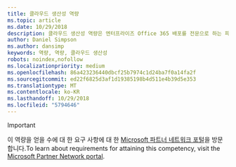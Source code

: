 ```yaml
---
title: 클라우드 생산성 역량
ms.topic: article
ms.date: 10/29/2018
description: 클라우드 생산성 역량은 엔터프라이즈 Office 365 배포를 전문으로 하는 파트너를 위한 역량입니다. 이 역량을 획득하여 전문 클라우드 솔루션 파트너를 찾는 고객을 위한 검증된 클라우드 솔루션 파트너로서 경쟁업체와 차별화하세요.
author: Daniel Simpson
ms.author: dansimp
keywords: 역량, 역량, 클라우드 생산성
robots: noindex,nofollow
ms.localizationpriority: medium
ms.openlocfilehash: 86a423236440dbcf25b7974c1d24ba7f0a14fa2f
ms.sourcegitcommit: ed22f6825d3af1d19385198b4d511e4b39d5e353
ms.translationtype: MT
ms.contentlocale: ko-KR
ms.lasthandoff: 10/29/2018
ms.locfileid: "5794646"
---
```

>[!IMPORTANT]
><span data-ttu-id="5a7b7-105">이 역량을 얻을 수에 대 한 요구 사항에 대 한 [Microsoft 파트너 네트워크 포털](https://partner.microsoft.com/membership/competencies)을 방문 합니다.</span><span class="sxs-lookup"><span data-stu-id="5a7b7-105">To learn about requirements for attaining this competency, visit the [Microsoft Partner Network portal](https://partner.microsoft.com/membership/competencies).</span></span>

<!--
# Cloud Productivity competency

The Cloud Productivity competency is for partners who specialize in enterprise deployments of Office 365. Differentiate your company with this competency as a proven cloud solution provider for customers searching for qualified cloud solution partners.

## Managed Service Partner option
The Managed Service Partner option is ideal for partners who manage Office 365 environments for their customer as well as provide deployment services. Complete all the steps within the option to attain the Cloud Productivity competency.
### Silver
1.  Your organization must meet the performance thresholds:
    - **Developed markets** 
        - Partners must have deployed 2,000 active entitlements (active users)
    - **Developing markets**
        -  Partners must have deployed 1,000 active entitlements (active users)
    
    - The deployments can be any Microsoft Office 365 workload (Exchange Online, SharePoint Online, Skype for Business, or Yammer) or ProPlus. Trial SKUs are not included.     
    - Note: Active entitlements measures the count of active users on a specific workload 
    - For these customers, you have to be associated as Office 365 Delegated Administrator or Transacting Partner or Digital Partner of Record or Fast Track Partner.
    - [Learn more](https://partner.microsoft.com/en-us/membership/digital-partner-of-record) about these associations.

2. Your organization must have **1** individual pass the exam requirements.

    - **1** individual must pass all the following exams:

        - [Exam 70-346](https://www.microsoft.com/en-us/learning/exam-70-346.aspx): Managing Office 365 Identities and Requirements  
        - [Exam 70-347](https://www.microsoft.com/en-us/learning/exam-70-347.aspx): Enabling Office 365 Services
    
    **OR**

    - **1** individual must obtain the following certification:  
        - [MCSA](https://www.microsoft.com/en-us/learning/mcsa-office365-certification.aspx): Office 365

### Gold

1.  Your organization must meet the performance thresholds. 

    - Partners must have deployed 4,000 active entitlements (active users).
    - The deployments can be any Microsoft Office 365 workload (Exchange Online, SharePoint Online, Skype for Business, or Yammer) or ProPlus. Trial SKUs are not included.
    - Note: Active entitlements measures the count of active users on a specific workload
    - For these customers, you have to be associated as Office 365 Delegated Administrator or Transacting Partner or Digital Partner of Record or Fast Track Partner.
    - [Learn more](https://partner.microsoft.com/en-us/membership/digital-partner-of-record) about these associations.

2.  Your organization must have **2** individuals pass the exam requirements.

    - **2** individuals must pass all the following exams:

        - [Exam 70-346](https://www.microsoft.com/en-us/learning/exam-70-346.aspx): Managing Office 365 Identities and Requirements  
        - [Exam 70-347](https://www.microsoft.com/en-us/learning/exam-70-347.aspx): Enabling Office 365 Services
        
    **OR**
    
    - **2** individuals must obtain the following certification:
        - [MCSA](https://www.microsoft.com/en-us/learning/mcsa-office365-certification.aspx): Office 365
-->




